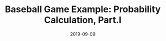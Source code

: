 ---
title: "Baseball Game Example: Probability Calculation, Part.I"
date: 2019-09-09
excerpt: "Simulation Study"
---